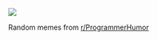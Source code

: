 ![](https://preview.redd.it/ko2eh614xdfe1.png?width=320&crop=smart&auto=webp&s=b47e409rehieru26c7cee3de2c6ebf5396457611)

 Random memes from [r/ProgrammerHumor](https://www.reddit.com/r/ProgrammerHumor/)
